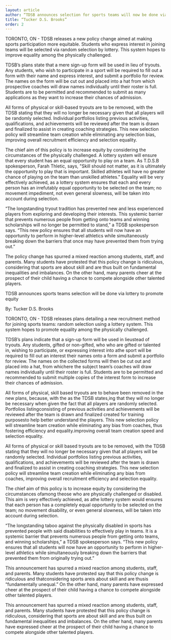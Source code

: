 ```yaml
---
layout: article
author: “TDSB announces selection for sports teams will now be done via lottery to promote equity”
title: “Tucker D.S. Brooks”
order: 2
---
```


TORONTO, ON - TDSB releases a new policy change aimed at making sports participation more equitable. Students who express interest in joining teams will be selected via random selection by lottery. This system hopes to improve equality among the physically challenged.

TDSB’s plans state that a mere sign-up form will be used in lieu of tryouts. Any students, who wish to participate in a sport will be required to fill out a form with their name and express interest, and submit a portfolio for review. The names on the form will be cut out and placed into a hat from which prospective coaches will draw names individually until their roster is full. Students are to be permitted and recommended to submit as many applications as they want to increase their chances of admission.

All forms of physical or skill-based tryouts are to be removed, with the TDSB stating that they will no longer be necessary given that all players will be randomly selected. Individual portfolios listing previous activities, qualifications, and achievements will be reviewed after the team is drawn and finalized to assist in creating coaching strategies. This new selection policy will streamline team creation while eliminating any selection bias, improving overall recruitment efficiency and selection equality. 

The chief aim of this policy is to increase equity by considering the circumstances of the physically challenged. A lottery system will ensure that every student has an equal opportunity to play on a team.  As T.D.S.B spokesperson, Farah Thletic, says, "Skill should not matter, as it is ultimately the opportunity to play that is important. Skilled athletes will have no greater chance of playing on the team than unskilled athletes." Equality will be very effectively achieved, as a lottery system ensures that each and every person has an irrefutably equal opportunity to be selected on the team; no movement impediment, not even general slowness, will be taken into account during selection. 

“The longstanding tryout tradition has prevented new and less experienced players from exploring and developing their interests. This systemic barrier that prevents numerous people from getting onto teams and winning scholarships will no longer be permitted to stand,” a TDSB spokesperson says. “This new policy ensures that all students will now have an opportunity to perform in higher-level athletics while simultaneously breaking down the barriers that once may have prevented them from trying out.”

The policy change has spurred a mixed reaction among students, staff, and parents. Many students have protested that this policy change is ridiculous, considering that sports are about skill and are thus built on fundamental inequalities and imbalances. On the other hand, many parents cheer at the prospect of their child having a chance to compete alongside other talented players. 





TDSB announces sports teams selection will be done via lottery to promote equity

By: Tucker D.S. Brooks

TORONTO, ON - TDSB releases plans detailing a new recruitment method for joining sports teams: random selection using a lottery system. This system hopes to promote equality among the physically challenged.

TDSB’s plans indicate that a sign-up form will be used in lieustead of tryouts. Any students, gifted or non-gifted, who who are gifted or talented in, wishing to participate, or expressing interest into athe sport will be required to fill out an interest their names onto a form and submit a portfolio for review. The names on the collected forms will then be cut out and placed into a hat, from whichere the subject team’s coaches will draw names individually until their roster is full. Students are to be permitted and recommended to submit multiple copies of the interest form to increase their chances of admission.

All forms of physical, skill based tryouts are to behave been removed in the new plans, because, with the as the TDSB states,ing that they will no longer be necessary when given the fact that all players are randomly selected. Portfolios listingconsisting of previous activities and achievements will be reviewed after the team is drawn and finalized created for training purposesto help better understand the players. This new selection policy will streamline team creation while eliminating any bias from coaches, thus fostering efficiency and equality.improving overall team creation speed and selection equality. 

All forms of physical or skill based tryouts are to be removed, with the TDSB stating that they will no longer be necessary given that all players will be randomly selected. Individual portfolios listing previous activities, qualifications, and achievements will be reviewed after the team is drawn and finalized to assist in creating coaching strategies. This new selection policy will streamline team creation while eliminating any bias from coaches, improving overall recruitment efficiency and selection equality. 

The chief aim of this policy is to increase equity by considering the circumstances ofamong theose who are physically challenged or disabled. This aim is very effectively achieved, as athe lottery system would ensures that each person has a completely equal opportunity to be selected on the team; no movement disability, or even general slowness, will be taken into account during selection. 

“The longstanding taboo against the physically disabled in sports has prevented people with said disabilities to effectively play in teams. It is a systemic barrier that prevents numerous people from getting onto teams, and winning scholarships,” a TDSB spokesperson says. “This new policy ensures that all students will now have an opportunity to perform in higher-level athletics while simultaneously breaking down the barriers that prevented them from originally trying out.”

This announcement has spurred a mixed reaction among students, staff, and parents. Many students have protested say that this policy change is ridiculous and thatconsidering sports areis about skill and are thusis “fundamentally unequal.” On the other hand, many parents have expressed cheer at the prospect of their child having a chance to compete alongside other talented players. 

This announcement has spurred a mixed reaction among students, staff, and parents. Many students have protested that this policy change is ridiculous, considering that sports are about skill and are thus built on fundamental inequalities and imbalances. On the other hand, many parents have expressed cheer at the prospect of their child having a chance to compete alongside other talented players. 


